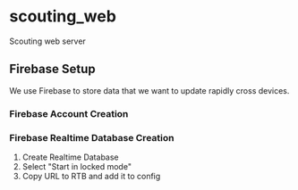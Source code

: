 # scouting_web
Scouting web server


## Firebase Setup

We use Firebase to store data that we want to update rapidly cross devices.

### Firebase Account Creation

### Firebase Realtime Database Creation

1. Create Realtime Database
2. Select "Start in locked mode"
3. Copy URL to RTB and add it to config